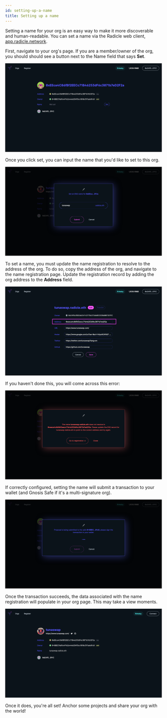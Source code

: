 ```yaml
---
id: setting-up-a-name
title: Setting up a name
---
```


Setting a name for your org is an easy way to make it more discoverable and human-readable. You can set a name via the Radicle web client, [app.radicle.network][wc].

First, navigate to your org's page. If you are a member/owner of the org, you should should see a button next to the Name field that says **Set**. 

![Org Profile Page][sn1] 

Once you click set, you can input the name that you'd like to set to this org.

![Setting a name][sn2] 

To set a name, you must update the name registration to resolve to the address of the org. To do so, copy the address of the org, and navigate to the name registration page. Update the registration record by adding the org address to the **Address** field. 

![Set address][sn3] 

If you haven't done this, you will come across this error:

![Error page][sn4] 

If correctly configured, setting the name will submit a transaction to your wallet (and Gnosis Safe if it's a multi-signature org). 

![Proposal Page][sn5] 

Once the transaction succeeds, the data associated with the name registration will populate in your org page. This may take a view moments. 

![Org Page][sn6] 

Once it does, you're all set! Anchor some projects and share your org with the world!

[wc]: https://app.radicle.network/

[sn1]: /img/org-web-page.png
[sn2]: /img/set-a-name.png
[sn3]: /img/set-address.png
[sn4]: /img/setting-name-error.png
[sn5]: /img/proposal.png
[sn6]: /img/finished-org-page.png
